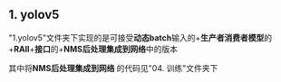 ## 1. yolov5

"1.yolov5"文件夹下实现的是可接受**动态batch**输入的+**生产者消费者模型**的+**RAII**+**接口**的+**NMS后处理集成到网络**中的版本

其中将**NMS后处理集成到网络** 的代码见"04. 训练"文件夹下